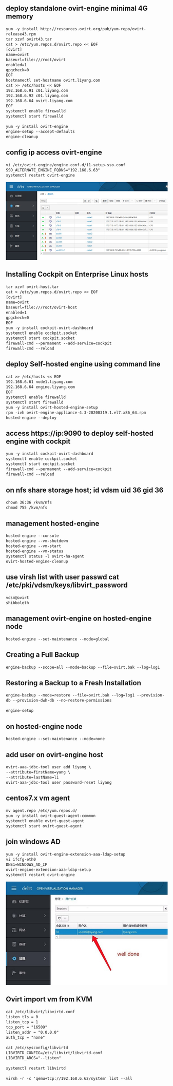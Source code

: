 ## deploy standalone ovirt-engine minimal 4G memory
```
yum -y install http://resources.ovirt.org/pub/yum-repo/ovirt-release43.rpm
tar xzvf ovirt43.tar
cat > /etc/yum.repos.d/ovirt.repo << EOF
[ovirt]
name=ovirt
baseurl=file:///root/ovirt
enabled=1
gpgcheck=0
EOF
hostnamectl set-hostname ovirt.liyang.com
cat >> /etc/hosts << EOF
192.168.6.91 c01.liyang.com
192.168.6.92 c01.liyang.com
192.168.6.64 ovirt.liyang.com
EOF
systemctl enable firewalld
systemctl start firewalld

yum -y install ovirt-engine
engine-setup --accept-defaults
engine-cleanup
```
## config ip access ovirt-engine
```
vi /etc/ovirt-engine/engine.conf.d/11-setup-sso.conf
SSO_ALTERNATE_ENGINE_FQDNS="192.168.6.63"
systemctl restart ovirt-engine
```
![](./img/ovirt.jpg)
## Installing Cockpit on Enterprise Linux hosts
```
tar xzvf ovirt-host.tar
cat > /etc/yum.repos.d/ovirt.repo << EOF
[ovirt]
name=ovirt
baseurl=file:///root/ovirt-host
enabled=1
gpgcheck=0
EOF
yum -y install cockpit-ovirt-dashboard
systemctl enable cockpit.socket
systemctl start cockpit.socket
firewall-cmd --permanent --add-service=cockpit
firewall-cmd --reload
```
## deploy Self-hosted engine using command line
```
cat >> /etc/hosts << EOF
192.168.6.61 node1.liyang.com
192.168.6.64 engine.liyang.com
EOF
systemctl enable firewalld
systemctl start firewalld
yum -y install ovirt-hosted-engine-setup
rpm -ivh ovirt-engine-appliance-4.3-20200319.1.el7.x86_64.rpm 
hosted-engine --deploy
```
## access https://ip:9090 to deploy self-hosted engine with cockpit
```
yum -y install cockpit-ovirt-dashboard
systemctl enable cockpit.socket
systemctl start cockpit.socket
firewall-cmd --permanent --add-service=cockpit
firewall-cmd --reload
```
## on nfs share storage host; id vdsm uid 36 gid 36
```
chown 36:36 /kvm/nfs
chmod 755 /kvm/nfs
```
## management hosted-engine
```
hosted-engine --console
hosted-engine --vm-shutdown
hosted-engine --vm-start
hosted-engine --vm-status
systemctl status -l ovirt-ha-agent
ovirt-hosted-engine-cleanup
```
## use virsh list with user passwd cat /etc/pki/vdsm/keys/libvirt_password
```
vdsm@ovirt
shibboleth
```
## management ovirt-engine on hosted-engine node
```
hosted-engine --set-maintenance --mode=global
```
## Creating a Full Backup
```
engine-backup --scope=all --mode=backup --file=ovirt.bak --log=log1
```
## Restoring a Backup to a Fresh Installation
```
engine-backup --mode=restore --file=ovirt.bak --log=log1 --provision-db --provision-dwh-db --no-restore-permissions

engine-setup
```
## on hosted-engine node
```
hosted-engine --set-maintenance --mode=none
```
## add user on ovirt-engine host
```
ovirt-aaa-jdbc-tool user add liyang \
--attribute=firstName=yang \
--attribute=lastName=li
ovirt-aaa-jdbc-tool user password-reset liyang
```
## centos7.x vm agent
```
mv agent.repo /etc/yum.repos.d/
yum -y install ovirt-guest-agent-common
systemctl enable ovirt-guest-agent
systemctl start ovirt-guest-agent
```
## join windows AD
```
yum -y install ovirt-engine-extension-aaa-ldap-setup
vi ifcfg-eth0
DNS1=WINDOWS_AD_IP
ovirt-engine-extension-aaa-ldap-setup
systemctl restart ovirt-engine
```
![ad](./img/ad.jpg)
## Ovirt import vm from KVM
```
cat /etc/libvirt/libvirtd.conf 
listen_tls = 0
listen_tcp = 1
tcp_port = "16509"
listen_addr = "0.0.0.0"
auth_tcp = "none"

cat /etc/sysconfig/libvirtd
LIBVIRTD_CONFIG=/etc/libvirt/libvirtd.conf
LIBVIRTD_ARGS="--listen"

systemctl restart libvirtd

virsh -r -c 'qemu+tcp://192.168.6.62/system' list --all 
```
